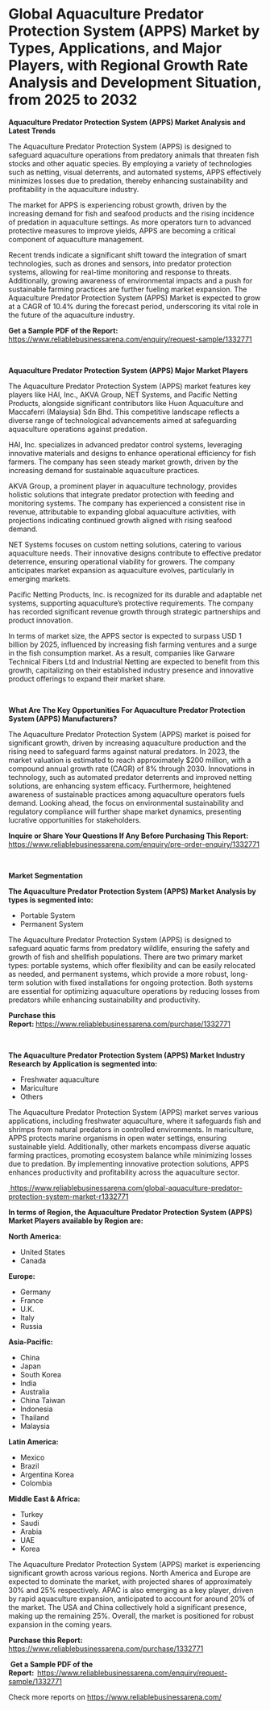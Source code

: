 <p><h1>Global Aquaculture Predator Protection System (APPS) Market by Types, Applications, and Major Players, with Regional Growth Rate Analysis and Development Situation, from 2025 to 2032</h1></p><p><strong>Aquaculture Predator Protection System (APPS) Market Analysis and Latest Trends</strong></p>
<p><p>The Aquaculture Predator Protection System (APPS) is designed to safeguard aquaculture operations from predatory animals that threaten fish stocks and other aquatic species. By employing a variety of technologies such as netting, visual deterrents, and automated systems, APPS effectively minimizes losses due to predation, thereby enhancing sustainability and profitability in the aquaculture industry. </p><p>The market for APPS is experiencing robust growth, driven by the increasing demand for fish and seafood products and the rising incidence of predation in aquaculture settings. As more operators turn to advanced protective measures to improve yields, APPS are becoming a critical component of aquaculture management. </p><p>Recent trends indicate a significant shift toward the integration of smart technologies, such as drones and sensors, into predator protection systems, allowing for real-time monitoring and response to threats. Additionally, growing awareness of environmental impacts and a push for sustainable farming practices are further fueling market expansion. The Aquaculture Predator Protection System (APPS) Market is expected to grow at a CAGR of 10.4% during the forecast period, underscoring its vital role in the future of the aquaculture industry.</p></p>
<p><strong>Get a Sample PDF of the Report:&nbsp;</strong> <a href="https://www.reliablebusinessarena.com/enquiry/request-sample/1332771?utm_campaign=3566&utm_medium=2&utm_source=Github&utm_content=ia&utm_term=30032025&utm_id=aquaculture-predator-protection-system-apps">https://www.reliablebusinessarena.com/enquiry/request-sample/1332771</a></p>
<p>&nbsp;</p>
<p><strong>Aquaculture Predator Protection System (APPS) Major Market Players</strong></p>
<p><p>The Aquaculture Predator Protection System (APPS) market features key players like HAI, Inc., AKVA Group, NET Systems, and Pacific Netting Products, alongside significant contributors like Huon Aquaculture and Maccaferri (Malaysia) Sdn Bhd. This competitive landscape reflects a diverse range of technological advancements aimed at safeguarding aquaculture operations against predation.</p><p>HAI, Inc. specializes in advanced predator control systems, leveraging innovative materials and designs to enhance operational efficiency for fish farmers. The company has seen steady market growth, driven by the increasing demand for sustainable aquaculture practices.</p><p>AKVA Group, a prominent player in aquaculture technology, provides holistic solutions that integrate predator protection with feeding and monitoring systems. The company has experienced a consistent rise in revenue, attributable to expanding global aquaculture activities, with projections indicating continued growth aligned with rising seafood demand.</p><p>NET Systems focuses on custom netting solutions, catering to various aquaculture needs. Their innovative designs contribute to effective predator deterrence, ensuring operational viability for growers. The company anticipates market expansion as aquaculture evolves, particularly in emerging markets.</p><p>Pacific Netting Products, Inc. is recognized for its durable and adaptable net systems, supporting aquaculture’s protective requirements. The company has recorded significant revenue growth through strategic partnerships and product innovation.</p><p>In terms of market size, the APPS sector is expected to surpass USD 1 billion by 2025, influenced by increasing fish farming ventures and a surge in the fish consumption market. As a result, companies like Garware Technical Fibers Ltd and Industrial Netting are expected to benefit from this growth, capitalizing on their established industry presence and innovative product offerings to expand their market share.</p></p>
<p>&nbsp;</p>
<p><strong>What Are The Key Opportunities For Aquaculture Predator Protection System (APPS) Manufacturers?</strong></p>
<p><p>The Aquaculture Predator Protection System (APPS) market is poised for significant growth, driven by increasing aquaculture production and the rising need to safeguard farms against natural predators. In 2023, the market valuation is estimated to reach approximately $200 million, with a compound annual growth rate (CAGR) of 8% through 2030. Innovations in technology, such as automated predator deterrents and improved netting solutions, are enhancing system efficacy. Furthermore, heightened awareness of sustainable practices among aquaculture operators fuels demand. Looking ahead, the focus on environmental sustainability and regulatory compliance will further shape market dynamics, presenting lucrative opportunities for stakeholders.</p></p>
<p><strong>Inquire or Share Your Questions If Any Before Purchasing This Report:</strong> <a href="https://www.reliablebusinessarena.com/enquiry/pre-order-enquiry/1332771?utm_campaign=3566&utm_medium=2&utm_source=Github&utm_content=ia&utm_term=30032025&utm_id=aquaculture-predator-protection-system-apps">https://www.reliablebusinessarena.com/enquiry/pre-order-enquiry/1332771</a></p>
<p>&nbsp;</p>
<p><strong>Market Segmentation</strong></p>
<p><strong>The Aquaculture Predator Protection System (APPS) Market Analysis by types is segmented into:</strong></p>
<p><ul><li>Portable System</li><li>Permanent System</li></ul></p>
<p><p>The Aquaculture Predator Protection System (APPS) is designed to safeguard aquatic farms from predatory wildlife, ensuring the safety and growth of fish and shellfish populations. There are two primary market types: portable systems, which offer flexibility and can be easily relocated as needed, and permanent systems, which provide a more robust, long-term solution with fixed installations for ongoing protection. Both systems are essential for optimizing aquaculture operations by reducing losses from predators while enhancing sustainability and productivity.</p></p>
<p><strong>Purchase this Report:&nbsp;</strong><a href="https://www.reliablebusinessarena.com/purchase/1332771?utm_campaign=3566&utm_medium=2&utm_source=Github&utm_content=ia&utm_term=30032025&utm_id=aquaculture-predator-protection-system-apps">https://www.reliablebusinessarena.com/purchase/1332771</a></p>
<p>&nbsp;</p>
<p><strong>The Aquaculture Predator Protection System (APPS) Market Industry Research by Application is segmented into:</strong></p>
<p><ul><li>Freshwater aquaculture</li><li>Mariculture</li><li>Others</li></ul></p>
<p><p>The Aquaculture Predator Protection System (APPS) market serves various applications, including freshwater aquaculture, where it safeguards fish and shrimps from natural predators in controlled environments. In mariculture, APPS protects marine organisms in open water settings, ensuring sustainable yield. Additionally, other markets encompass diverse aquatic farming practices, promoting ecosystem balance while minimizing losses due to predation. By implementing innovative protection solutions, APPS enhances productivity and profitability across the aquaculture sector.</p></p>
<p><a href="https://www.reliablebusinessarena.com/global-aquaculture-predator-protection-system-market-r1332771?utm_campaign=3566&utm_medium=2&utm_source=Github&utm_content=ia&utm_term=30032025&utm_id=aquaculture-predator-protection-system-apps">&nbsp;https://www.reliablebusinessarena.com/global-aquaculture-predator-protection-system-market-r1332771</a></p>
<p><strong>In terms of Region, the Aquaculture Predator Protection System (APPS) Market Players available by Region are:</strong></p>
<p>
    <p> <strong> North America: </strong>
        <ul>
            <li>United States</li>
            <li>Canada</li>
        </ul>
        </p> 
    <p> <strong> Europe: </strong>
        <ul>
            <li>Germany</li>
            <li>France</li>
            <li>U.K.</li>
            <li>Italy</li>
            <li>Russia</li>
        </ul>
        </p> 
    <p> <strong> Asia-Pacific: </strong>
        <ul>
            <li>China</li>
            <li>Japan</li>
            <li>South Korea</li>
            <li>India</li>
            <li>Australia</li>
            <li>China Taiwan</li>
            <li>Indonesia</li>
            <li>Thailand</li>
            <li>Malaysia</li>
        </ul>
        </p> 
    <p> <strong> Latin America: </strong>
        <ul>
            <li>Mexico</li>
            <li>Brazil</li>
            <li>Argentina Korea</li>
            <li>Colombia</li>
        </ul>
        </p> 
    <p> <strong> Middle East & Africa: </strong>
        <ul>
            <li>Turkey</li>
            <li>Saudi</li>
            <li>Arabia</li>
            <li>UAE</li>
            <li>Korea</li>
        </ul>
    </p>
    </p>
<p><p>The Aquaculture Predator Protection System (APPS) market is experiencing significant growth across various regions. North America and Europe are expected to dominate the market, with projected shares of approximately 30% and 25% respectively. APAC is also emerging as a key player, driven by rapid aquaculture expansion, anticipated to account for around 20% of the market. The USA and China collectively hold a significant presence, making up the remaining 25%. Overall, the market is positioned for robust expansion in the coming years.</p></p>
<p><strong>Purchase this Report: </strong><a href="https://www.reliablebusinessarena.com/purchase/1332771?utm_campaign=3566&utm_medium=2&utm_source=Github&utm_content=ia&utm_term=30032025&utm_id=aquaculture-predator-protection-system-apps">https://www.reliablebusinessarena.com/purchase/1332771</a></p>
<p>&nbsp;<strong>Get a Sample PDF of the Report:&nbsp;&nbsp;</strong><a href="https://www.reliablebusinessarena.com/enquiry/request-sample/1332771?utm_campaign=3566&utm_medium=2&utm_source=Github&utm_content=ia&utm_term=30032025&utm_id=aquaculture-predator-protection-system-apps">https://www.reliablebusinessarena.com/enquiry/request-sample/1332771</a></p>
<p><strong></strong></p>
<p>Check more reports on <a href="https://www.reliablebusinessarena.com/?utm_campaign=3566&utm_medium=2&utm_source=Github&utm_content=ia&utm_term=30032025&utm_id=aquaculture-predator-protection-system-apps">https://www.reliablebusinessarena.com/</a></p>